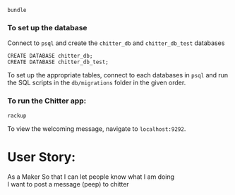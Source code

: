 ```
bundle
```

### To set up the database

Connect to `psql` and create the `chitter_db` and `chitter_db_test` databases

```
CREATE DATABASE chitter_db;
CREATE DATABASE chitter_db_test;
```

To set up the appropriate tables, connect to each databases in `psql` and run the SQL scripts in the `db/migrations` folder in the given order.

### To run the Chitter app:

```
rackup
```

To view the welcoming message, navigate to `localhost:9292`.


# User Story:

As a Maker
So that I can let people know what I am doing  
I want to post a message (peep) to chitter